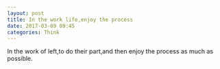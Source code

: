 ```yaml
---
layout: post
title: In the work life,enjoy the process
date: 2017-03-09 09:45
categories: Think
---
```


In the work of left,to do their part,and then enjoy the process as much as possible.
